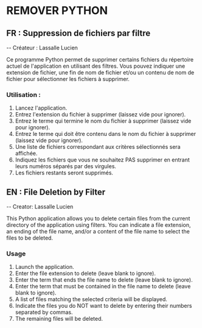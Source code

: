 # REMOVER PYTHON


## FR : Suppression de fichiers par filtre

-- Créateur : Lassalle Lucien

Ce programme Python permet de supprimer certains fichiers du répertoire actuel de l'application en utilisant des filtres. Vous pouvez indiquer une extension de fichier, une fin de nom de fichier et/ou un contenu de nom de fichier pour sélectionner les fichiers à supprimer.

### Utilisation : 
1) Lancez l'application.
2) Entrez l'extension du fichier à supprimer (laissez vide pour ignorer).
3) Entrez le terme qui termine le nom du fichier à supprimer (laissez vide pour ignorer).
4) Entrez le terme qui doit être contenu dans le nom du fichier à supprimer (laissez vide pour ignorer).
5) Une liste de fichiers correspondant aux critères sélectionnés sera affichée.
6) Indiquez les fichiers que vous ne souhaitez PAS supprimer en entrant leurs numéros séparés par des virgules.
7) Les fichiers restants seront supprimés.


## EN : File Deletion by Filter

-- Creator: Lassalle Lucien

This Python application allows you to delete certain files from the current directory of the application using filters. You can indicate a file extension, an ending of the file name, and/or a content of the file name to select the files to be deleted.

### Usage
1) Launch the application.
2) Enter the file extension to delete (leave blank to ignore).
3) Enter the term that ends the file name to delete (leave blank to ignore).
4) Enter the term that must be contained in the file name to delete (leave blank to ignore).
5) A list of files matching the selected criteria will be displayed.
6) Indicate the files you do NOT want to delete by entering their numbers separated by commas.
7) The remaining files will be deleted.
